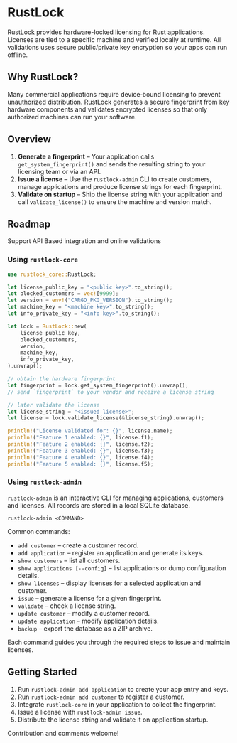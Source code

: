 # RustLock

RustLock provides hardware-locked licensing for Rust applications.
Licenses are tied to a specific machine and verified locally at runtime. 
All validations uses secure public/private key encryption so your apps can run offline.

## Why RustLock?

Many commercial applications require device‑bound licensing to prevent
unauthorized distribution. RustLock generates a secure fingerprint from key
hardware components and validates encrypted licenses so that only authorized
machines can run your software.

## Overview

1. **Generate a fingerprint** – Your application calls `get_system_fingerprint()`
   and sends the resulting string to your licensing team or via an API.
2. **Issue a license** – Use the `rustlock-admin` CLI to create customers,
   manage applications and produce license strings for each fingerprint.
3. **Validate on startup** – Ship the license string with your application and
   call `validate_license()` to ensure the machine and version match.

## Roadmap
Support API Based integration and online validations

### Using `rustlock-core`

```rust
use rustlock_core::RustLock;

let license_public_key = "<public key>".to_string();
let blocked_customers = vec![9999];
let version = env!("CARGO_PKG_VERSION").to_string();
let machine_key = "<machine key>".to_string();
let info_private_key = "<info key>".to_string();

let lock = RustLock::new(
    license_public_key,
    blocked_customers,
    version,
    machine_key,
    info_private_key,
).unwrap();

// obtain the hardware fingerprint
let fingerprint = lock.get_system_fingerprint().unwrap();
// send `fingerprint` to your vendor and receive a license string

// later validate the license
let license_string = "<issued license>";
let license = lock.validate_license(&license_string).unwrap();

println!("License validated for: {}", license.name);
println!("Feature 1 enabled: {}", license.f1);
println!("Feature 2 enabled: {}", license.f2);
println!("Feature 3 enabled: {}", license.f3);
println!("Feature 4 enabled: {}", license.f4);
println!("Feature 5 enabled: {}", license.f5);
```

### Using `rustlock-admin`

`rustlock-admin` is an interactive CLI for managing applications, customers and
licenses. All records are stored in a local SQLite database.

```
rustlock-admin <COMMAND>
```

Common commands:

- `add customer` – create a customer record.
- `add application` – register an application and generate its keys.
- `show customers` – list all customers.
- `show applications [--config]` – list applications or dump configuration
  details.
- `show licenses` – display licenses for a selected application and customer.
- `issue` – generate a license for a given fingerprint.
- `validate` – check a license string.
- `update customer` – modify a customer record.
- `update application` – modify application details.
- `backup` – export the database as a ZIP archive.

Each command guides you through the required steps to issue and maintain
licenses.

## Getting Started

1. Run `rustlock-admin add application` to create your app entry and keys.
2. Run `rustlock-admin add customer` to register a customer.
3. Integrate `rustlock-core` in your application to collect the fingerprint.
4. Issue a license with `rustlock-admin issue`.
5. Distribute the license string and validate it on application startup.

Contribution and comments welcome!
